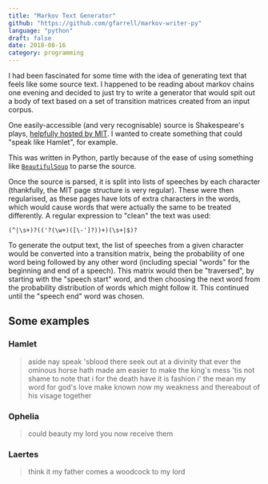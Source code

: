 ```yaml
---
title: "Markov Text Generator"
github: "https://github.com/gfarrell/markov-writer-py"
language: "python"
draft: false
date: 2018-08-16
category: programming
---
```


I had been fascinated for some time with the idea of generating text
that feels like some source text. I happened to be reading about markov
chains one evening and decided to just try to write a generator that
would spit out a body of text based on a set of transition matrices
created from an input corpus.

One easily-accessible (and very recognisable) source is Shakespeare's
plays, [helpfully hosted by MIT](http://shakespeare.mit.edu). I wanted
to create something that could "speak like Hamlet", for example.

This was written in Python, partly because
of the ease of using something like
[`BeautifulSoup`](https://www.crummy.com/software/BeautifulSoup/) to
parse the source.

Once the source is parsed, it is split into lists of speeches by each
character (thankfully, the MIT page structure is very regular). These
were then regularised, as these pages have lots of extra characters in
the words, which would cause words that were actually the same to be
treated differently. A regular expression to "clean" the text was used:

    (^|\s+)?(('?(\w+)([\-']?))+)(\s+|$)?

To generate the output text, the list of speeches from a given character
would be converted into a transition matrix, being the probability of
one word being followed by any other word (including special "words"
for the beginning and end of a speech). This matrix would then be
"traversed", by starting with the "speech start" word, and then choosing
the next word from the probability distribution of words which might
follow it. This continued until the "speech end" word was chosen.

## Some examples

### Hamlet

> aside nay speak 'sblood there seek out at a divinity that ever the ominous horse hath made am easier to make the king's mess 'tis not shame to note that i for the death have it is fashion i' the mean my word for god's love make known now my weakness and thereabout of his visage together

### Ophelia

> could beauty my lord you now receive them

### Laertes

> think it my father comes a woodcock to my lord
